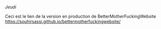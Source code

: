 *Jeudi*

Ceci est le lien de la version en production de BetterMotherFuckingWebsite
https://souhirsassi.github.io/bettermotherfuckingwebsite/

